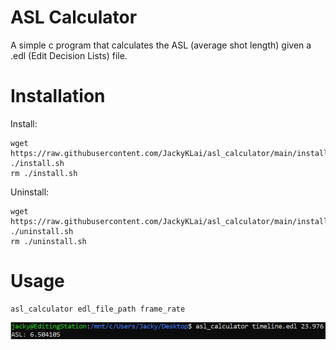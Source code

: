 # ASL Calculator
A simple c program that calculates the ASL (average shot length) given a .edl (Edit Decision Lists) file.

# Installation
Install:

    wget https://raw.githubusercontent.com/JackyKLai/asl_calculator/main/installation/install.sh
    ./install.sh
    rm ./install.sh
    
Uninstall:

    wget https://raw.githubusercontent.com/JackyKLai/asl_calculator/main/installation/uninstall.sh
    ./uninstall.sh
    rm ./uninstall.sh
    
# Usage
    
    asl_calculator edl_file_path frame_rate

![Usage_example](https://github.com/JackyKLai/asl_calculator/raw/main/usage.JPG)

